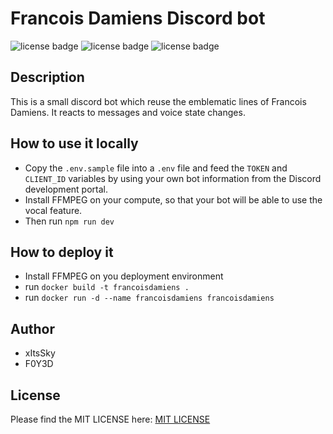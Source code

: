 # Francois Damiens Discord bot

<img src="https://badgen.net/badge/license/MIT/green"  alt="license badge"/>
<img src="https://badgen.net/badge/discordjs/14.11.0/purple"  alt="license badge"/>
<img src="https://badgen.net/badge/version/2.0.0/cyan"  alt="license badge"/>

## Description

This is a small discord bot which reuse the emblematic lines of Francois Damiens.
It reacts to messages and voice state changes.

## How to use it locally

- Copy the `.env.sample` file into a `.env` file and feed the `TOKEN` and `CLIENT_ID` variables by using your own bot information from the Discord development portal.
- Install FFMPEG on your compute, so that your bot will be able to use the vocal feature.
- Then run `npm run dev`

## How to deploy it

- Install FFMPEG on you deployment environment
- run `docker build -t francoisdamiens .`
- run `docker run -d --name francoisdamiens francoisdamiens`


## Author

- xItsSky
- F0Y3D

## License

Please find the MIT LICENSE here: <a href="/LICENSE">MIT LICENSE</a>
